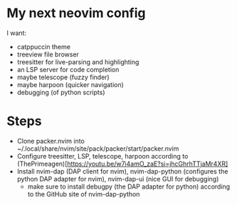 # My next neovim config

I want:

* catppuccin theme
* treeview file browser
* treesitter for live-parsing and highlighting
* an LSP server for code completion
* maybe telescope (fuzzy finder)
* maybe harpoon (quicker navigation)
* debugging (of python scripts)

# Steps

* Clone packer.nvim into
  ~/.local/share/nvim/site/pack/packer/start/packer.nvim
* Configure treesitter, LSP, telescope, harpoon according to
  (ThePrimeagen)[https://youtu.be/w7i4amO_zaE?si=jhcGhrhTTjaMr4XR]
* Install nvim-dap (DAP client for nvim), nvim-dap-python (configures the
  python DAP adapter for nvim), nvim-dap-ui (nice GUI for debugging)
    - make sure to install debugpy (the DAP adapter for python) according to
      the GitHub site of nvim-dap-python
